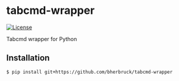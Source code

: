 # tabcmd-wrapper

[license-image]: https://img.shields.io/npm/l/make-coverage-badge.svg
[license-url]: https://opensource.org/licenses/MIT

[![License][license-image]][license-url]

Tabcmd wrapper for Python

## Installation

```text
$ pip install git+https://github.com/bherbruck/tabcmd-wrapper
```